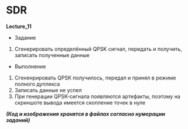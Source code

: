 ﻿# SDR
**Lecture_11**

* Задание 
1) Сгенерировать определённый QPSK сигнал, передать и получить, записать полученные данные

* Выполнение
1) Сгененрировать QPSK получилось, передал и принял в режиме полного дуплекса
2) Записать данные не успел
3) При генерации QPSK-сигнала появляются артефакты, поэтому на скриншоте вывода имеется скопление точек в нуле

***(Код и изображения хранятся в файлах согласно нумерации заданий)***
